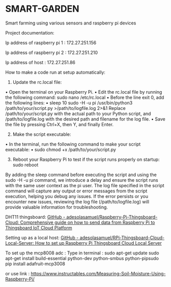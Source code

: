 # SMART-GARDEN
Smart farming using various sensors and raspberry pi devices

Project documentation:

Ip address of raspberry pi 1 : 172.27.251.156

Ip address of raspberry pi 2 : 172.27.251.210

Ip address of host : 172.27.251.86


How to make a code run at setup automatically:
1.	Update the rc.local file:
   
•	Open the terminal on your Raspberry Pi.
•	Edit the rc.local file by running the following command:
sudo nano /etc/rc.local 
•	Before the line exit 0, add the following lines:
•	sleep 10 
sudo -H -u pi /usr/bin/python3 /path/to/your/script.py >/path/to/logfile.log 2>&1 
Replace /path/to/your/script.py with the actual path to your Python script, and /path/to/logfile.log with the desired path and filename for the log file.
•	Save the file by pressing Ctrl+X, then Y, and finally Enter.

2.	Make the script executable:

•	In the terminal, run the following command to make your script executable:
•	sudo chmod +x /path/to/your/script.py 

3.	Reboot your Raspberry Pi to test if the script runs properly on startup:  sudo reboot
  	
By adding the sleep command before executing the script and using the sudo -H -u pi command, we introduce a delay and ensure the script runs with the same user context as the pi user.
The log file specified in the script command will capture any output or error messages from the script execution, helping you debug any issues.
If the error persists or you encounter new issues, reviewing the log file (/path/to/logfile.log) will provide valuable information for troubleshooting.

DHT11 thingsboard:
[GitHub - adesolasamuel/Raspberry-Pi-Thingsboard-Cloud: Comprehensive guide on how to send data from Raspberry Pi to Thingsboard IoT Cloud Platform](https://github.com/adesolasamuel/Raspberry-Pi-Thingsboard-Cloud)

Setting up as a local host:
[GitHub - adesolasamuel/RPi-Thingsboard-Cloud-Local-Server: How to set up Raspberry Pi Thingsboard Cloud Local Server](https://github.com/adesolasamuel/RPi-Thingsboard-Cloud-Local-Server)

To set up the mcp8008 adc :
Type in terminal :
sudo apt-get update
sudo apt-get install build-essential python-dev python-smbus python-pipsudo 
pip install adafruit-mcp3008

or use link :
https://www.instructables.com/Measuring-Soil-Moisture-Using-Raspberry-Pi/

